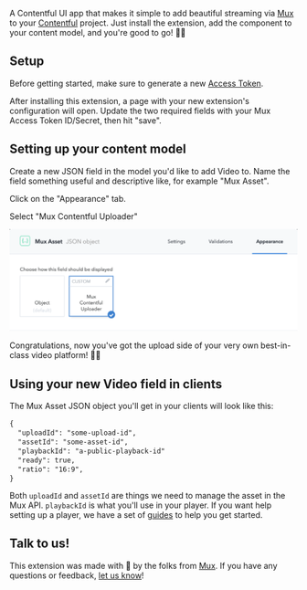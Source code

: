 A Contentful UI app that makes it simple to add beautiful streaming via [Mux](https://https://mux.com) to your [Contentful](https://contentful.com) project. Just install the extension, add the component to your content model, and you're good to go! 🙌🏾

## Setup

Before getting started, make sure to generate a new [Access Token](https://dashboard.mux.com/settings/access-tokens).

After installing this extension, a page with your new extension's configuration will open. Update the two required fields with your Mux Access Token ID/Secret, then hit "save".

## Setting up your content model

Create a new JSON field in the model you'd like to add Video to. Name the field something useful and descriptive like, for example "Mux Asset".

Click on the "Appearance" tab.

Select "Mux Contentful Uploader"

![](screenshots/contentful-appearance.png)

Congratulations, now you've got the upload side of your very own best-in-class video platform! 🤘🏻

## Using your new Video field in clients

The Mux Asset JSON object you'll get in your clients will look like this:

```
{
  "uploadId": "some-upload-id",
  "assetId": "some-asset-id",
  "playbackId": "a-public-playback-id"
  "ready": true,
  "ratio": "16:9",
}
```

Both `uploadId` and `assetId` are things we need to manage the asset in the Mux API. `playbackId` is what you'll use in your player. If you want help setting up a player, we have a set of [guides](https://docs.mux.com/docs/playback) to help you get started.

## Talk to us!

This extension was made with 💖 by the folks from [Mux](https://mux.com). If you have any questions or feedback, [let us know](mailto:help@mux.com)!
